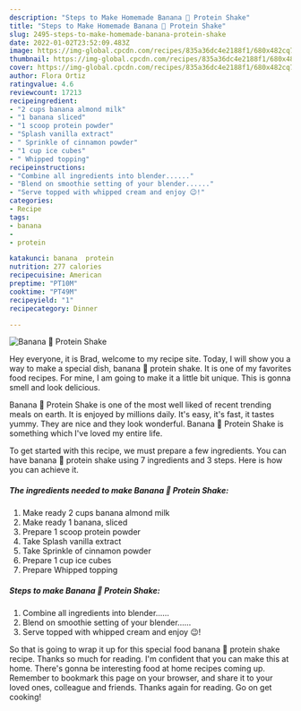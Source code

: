 ```yaml
---
description: "Steps to Make Homemade Banana 🍌 Protein Shake"
title: "Steps to Make Homemade Banana 🍌 Protein Shake"
slug: 2495-steps-to-make-homemade-banana-protein-shake
date: 2022-01-02T23:52:09.483Z
image: https://img-global.cpcdn.com/recipes/835a36dc4e2188f1/680x482cq70/banana-protein-shake-recipe-main-photo.jpg
thumbnail: https://img-global.cpcdn.com/recipes/835a36dc4e2188f1/680x482cq70/banana-protein-shake-recipe-main-photo.jpg
cover: https://img-global.cpcdn.com/recipes/835a36dc4e2188f1/680x482cq70/banana-protein-shake-recipe-main-photo.jpg
author: Flora Ortiz
ratingvalue: 4.6
reviewcount: 17213
recipeingredient:
- "2 cups banana almond milk"
- "1 banana sliced"
- "1 scoop protein powder"
- "Splash vanilla extract"
- " Sprinkle of cinnamon powder"
- "1 cup ice cubes"
- " Whipped topping"
recipeinstructions:
- "Combine all ingredients into blender......"
- "Blend on smoothie setting of your blender......"
- "Serve topped with whipped cream and enjoy 😉!"
categories:
- Recipe
tags:
- banana
- 
- protein

katakunci: banana  protein 
nutrition: 277 calories
recipecuisine: American
preptime: "PT10M"
cooktime: "PT49M"
recipeyield: "1"
recipecategory: Dinner

---
```



![Banana 🍌 Protein Shake](https://img-global.cpcdn.com/recipes/835a36dc4e2188f1/680x482cq70/banana-protein-shake-recipe-main-photo.jpg)

Hey everyone, it is Brad, welcome to my recipe site. Today, I will show you a way to make a special dish, banana 🍌 protein shake. It is one of my favorites food recipes. For mine, I am going to make it a little bit unique. This is gonna smell and look delicious.

Banana 🍌 Protein Shake is one of the most well liked of recent trending meals on earth. It is enjoyed by millions daily. It's easy, it's fast, it tastes yummy. They are nice and they look wonderful. Banana 🍌 Protein Shake is something which I've loved my entire life.




To get started with this recipe, we must prepare a few ingredients. You can have banana 🍌 protein shake using 7 ingredients and 3 steps. Here is how you can achieve it.

<!--inarticleads1-->

##### The ingredients needed to make Banana 🍌 Protein Shake:

1. Make ready 2 cups banana almond milk
1. Make ready 1 banana, sliced
1. Prepare 1 scoop protein powder
1. Take Splash vanilla extract
1. Take  Sprinkle of cinnamon powder
1. Prepare 1 cup ice cubes
1. Prepare  Whipped topping




<!--inarticleads2-->

##### Steps to make Banana 🍌 Protein Shake:

1. Combine all ingredients into blender......
1. Blend on smoothie setting of your blender......
1. Serve topped with whipped cream and enjoy 😉!




So that is going to wrap it up for this special food banana 🍌 protein shake recipe. Thanks so much for reading. I'm confident that you can make this at home. There's gonna be interesting food at home recipes coming up. Remember to bookmark this page on your browser, and share it to your loved ones, colleague and friends. Thanks again for reading. Go on get cooking!

